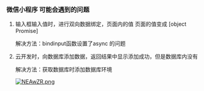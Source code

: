 ### 微信小程序 可能会遇到的问题

1. 输入框输入值时，进行双向数据绑定，页面内的值 页面的值变成  [object Promise]

   

   解决方法：bindinput函数设置了async 的问题

   

2. 云开发时，向数据库添加数据，返回结果中显示添加成功，但是数据库内没有

   解决方法：获取数据库时添加数据库环境

   [![NEAwZR.png](https://s1.ax1x.com/2020/06/17/NEAwZR.png)](https://imgchr.com/i/NEAwZR)